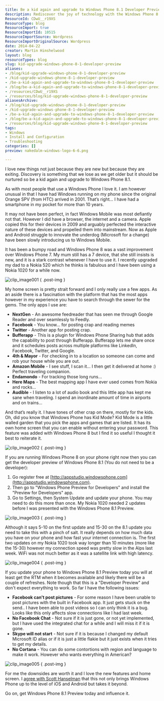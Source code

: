 ```yaml
---
title: Be a kid again and upgrade to Windows Phone 8.1 Developer Preview
description: Rediscover the joy of technology with the Windows Phone 8.1 Developer Preview. Upgrade now for exciting features and a fresh experience!
ResourceId: CDwU__r19XS
ResourceType: blog
ResourceImport: true
ResourceImportId: 10515
ResourceImportSource: Wordpress
ResourceImportOriginalSource: Wordpress
date: 2014-04-22
creator: Martin Hinshelwood
layout: blog
resourceTypes: blog
slug: kid-upgrade-windows-phone-8-1-developer-preview
aliases:
- /blog/kid-upgrade-windows-phone-8-1-developer-preview
- /kid-upgrade-windows-phone-8-1-developer-preview
- /be-a-kid-again-and-upgrade-to-windows-phone-8-1-developer-preview
- /blog/be-a-kid-again-and-upgrade-to-windows-phone-8-1-developer-preview
- /resources/CDwU__r19XS
- /resources/blog/kid-upgrade-windows-phone-8-1-developer-preview
aliasesArchive:
- /blog/kid-upgrade-windows-phone-8-1-developer-preview
- /kid-upgrade-windows-phone-8-1-developer-preview
- /be-a-kid-again-and-upgrade-to-windows-phone-8-1-developer-preview
- /blog/be-a-kid-again-and-upgrade-to-windows-phone-8-1-developer-preview
- /resources/blog/kid-upgrade-windows-phone-8-1-developer-preview
tags:
- Windows
- Install and Configuration
- Troubleshooting
categories: []
preview: nakedalm-windows-logo-6-6.png

---
```

I love new things not just because they are new but because they are exiting. Discovery is something that we lose as we get older but it should be nurtured so be a kid again and upgrade to Windows Phone 8.1.

As with most people that use a Windows Phone I love it. I am however unusual in that I have had Windows running on my phone since the original Orange SPV (from HTC) arrived in 2001. That’s right… I have had a smartphone in my pocket for more than 10 years.

It may not have been perfect, in fact Windows Mobile was most defiantly not that. However I did have a browser, the internet and a camera. Apple copied this for their devices in 2009 and arguably perfected the interactive nature of these devices and propelled them into mainstream. Now as Apple and Android struggle to innovate the underdog (Microsoft for a change) have been slowly introducing us to Windows Mobile.

It has been a bumpy road and Windows Phone 8 was a vast improvement over Windows Phone 7. My mum still has a 7 device, that she still insists is new, and it is a stark contrast whenever I have to use it. I recently upgraded my dad to a Nokia 520 which he thinks is fabulous and I have been using a Nokia 1020 for a while now.

![clip_image001](images/clip_image0012-1-1.png "clip_image001")
{ .post-img }

My home screen is pretty strait forward and I only really use a few apps. As an aside there is a fascination with the platform that has the most apps however in my experience you have to search through the sewer for the gems. The only apps I use are:

- **NextGen** - An awesome feedreader that has seen me through Google Reader and over seamlessly to Feedly.
- **Facebook** - You know… for posting crap and reading memes
- **Twitter** - Another app for posting crap.
- **Bufferapp** - This is a plugin for Windows Phone Sharing hub that adds the capability to post through Bufferapp. Bufferapp lets me share once and it schedules posts across multiple platforms like LinkedIn, Facebook, Twitter, and Google.
- **4th & Mayor** - For checking in to a location so someone can come and rob your house while you are out.
- **Amazon Mobile** - I see stuff, I scan it… I then get it delivered at home :) Perfect traveling companion.
- **Endamondo** \- For tracking those long runs…
- **Here Maps** - The best mapping app I have ever used comes from Nokia and rocks…
- **Audible** \- I listen to a lot of audio book and this little app has kept me sane when traveling. I spend an inordinate amount of time in airports and on trains…

And that’s really it. I have tones of other crap on there, mostly for the kids. Oh, did you know that Windows Phone has Kid Mode? Kid Mode is a little walled garden that you pick the apps and games that are listed. It has its own home screen that you can enable without entering your password. This feature was added with Windows Phone 8 but I find it so useful I thought it best to reiterate it.

![clip_image002](images/clip_image002-2-2.jpg "clip_image002")
{ .post-img }

If you are running Windows Phone 8 on your phone right now then you can get the developer preview of Windows Phone 8.1 (You do not need to be a developer):

1. Go register free at [http://appstudio.windowsphone.com](http://appstudio.windowsphone.com).
2. Then go to "Windows Phone Preview for Developers" and install the "Preview for Developers" app.
3. Go to Settings, then System Update and update your phone. You may need to do this more than once. My Nokia 1020 needed 2 updates before I was presented with the Windows Phone 8.1 Preview.

![clip_image003](images/clip_image003-3-3.jpg "clip_image003")
{ .post-img }

Although it says 5-10 on the first update and 15-30 on the 8.1 update you need to take this with a pinch of salt. It really depends on how much data you have on your phone and how fast your internet connection is. The first two updates on my Nokia 1020 took way longer than 10 minutes (more like the 15-30) however my connection speed was pretty slow in the Alps last week. WiFi was not much better as it was a satellite link with high latency.

![clip_image004](images/clip_image004-4-4.jpg "clip_image004")
{ .post-img }

If you update your phone to Windows Phone 8.1 Preview today you will at least get the RTM when it becomes available and likely there will be a couple of refreshes. Note though that this is a "Developer Preview" and don't expect everything to work. So far I have the following issues:

- **Facebook can't post pictures** - For some reason I have been unable to post pictures with the built in Facebook app. It just gets stuck on the send.. I have been able to post videos so I can only think it is a bug. Looks like this only affects slow connections like I had last week.
- **No Facebook Chat** - Not sure if it is just gone, or not yet implemented, but I have used the integrated chat for a while and I will miss it if it is gone.
- **Skype will not start** - Not sure if it is because I changed my default Microsoft ID alias or if it is just a little flakie but it just exists when it tries to get my details.
- **No Cortana** \- You can do some contortions with region and language to make it work. However who wants everything in American?

![clip_image005](images/clip_image005-5-5.jpg "clip_image005")
{ .post-img }

For me the downsides are worth it and I love the new features and home screen. I [agree with Scott Hanselman](http://www.hanselman.com/blog/WindowsPhone81HasMyAttentionNow.aspx) that this not only brings Windows Phone up to the level of iOS and Android but takes it beyond.

Go on, get Windows Phone 8.1 Preview today and influence it.
